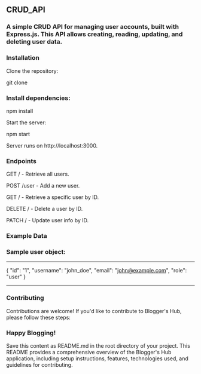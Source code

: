 ## CRUD_API

### A simple CRUD API for managing user accounts, built with Express.js. This API allows creating, reading, updating, and deleting user data.

### Installation

Clone the repository:

git clone <your-repository-url>

### Install dependencies:

npm install

Start the server:

npm start

Server runs on http://localhost:3000.

### Endpoints

GET / - Retrieve all users.

POST /user - Add a new user.

GET / - Retrieve a specific user by ID.

DELETE / - Delete a user by ID.

PATCH / - Update user info by ID.

### Example Data

### Sample user object:
<hr>

{
    "id": "1",
    "username": "john_doe",
    "email": "john@example.com",
    "role": "user"
}
<hr>

### Contributing

Contributions are welcome! If you'd like to contribute to Blogger's Hub, please follow these steps:

### Happy Blogging!

Save this content as README.md in the root directory of your project. This README provides a comprehensive overview of the Blogger's Hub application, including setup instructions, features, technologies used, and guidelines for contributing.